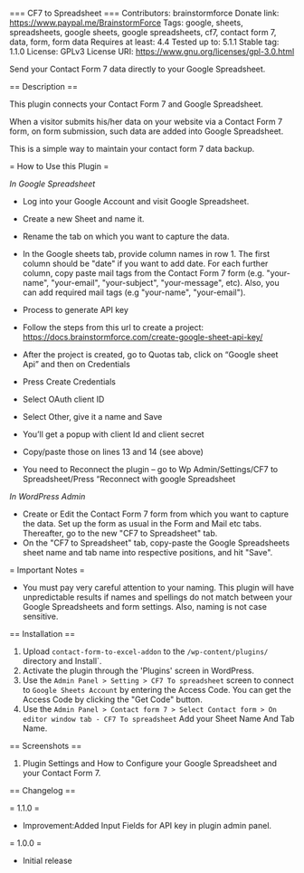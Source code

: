 === CF7 to Spreadsheet ===
Contributors: brainstormforce
Donate link: https://www.paypal.me/BrainstormForce
Tags: google, sheets, spreadsheets, google sheets, google spreadsheets,  cf7, contact form 7, data, form, form data
Requires at least: 4.4
Tested up to: 5.1.1
Stable tag: 1.1.0
License: GPLv3
License URI: https://www.gnu.org/licenses/gpl-3.0.html

Send your Contact Form 7 data directly to your Google Spreadsheet.

== Description ==

This plugin connects your Contact Form 7 and Google Spreadsheet.

When a visitor submits his/her data on your website via a Contact Form 7 form, on form submission, such data are added into Google Spreadsheet.

This is a simple way to maintain your contact form 7 data backup.

= How to Use this Plugin =

*In Google Spreadsheet* 
 
* Log into your Google Account and visit Google Spreadsheet.  
* Create a new Sheet and name it.  
* Rename the tab on which you want to capture the data.
* In the Google sheets tab, provide column names in row 1. The first column should be "date" if you want to add date. For each further column, copy paste mail tags from the Contact Form 7 form (e.g. "your-name", "your-email", "your-subject", "your-message", etc). Also, you can add required mail tags (e.g "your-name", "your-email").

* Process to generate API key 

* Follow the steps from this url to create a project: https://docs.brainstormforce.com/create-google-sheet-api-key/
* After the project is created, go to Quotas tab, click on “Google sheet Api” and then on Credentials
* Press Create Credentials
* Select OAuth client ID
* Select Other, give it a name and Save
* You’ll get a popup with client Id and client secret
* Copy/paste those on lines 13 and 14 (see above)
* You need to Reconnect the plugin – go to Wp Admin/Settings/CF7 to Spreadsheet/Press “Reconnect with google Spreadsheet

*In WordPress Admin*
  
* Create or Edit the Contact Form 7 form from which you want to capture the data. Set up the form as usual in the Form and Mail etc tabs. Thereafter, go to the new "CF7 to Spreadsheet" tab.  
* On the "CF7 to Spreadsheet" tab, copy-paste the Google Spreadsheets sheet name and tab name into respective positions, and hit "Save".

= Important Notes = 

* You must pay very careful attention to your naming. This plugin will have unpredictable results if names and spellings do not match between your Google Spreadsheets and form settings. Also, naming is not case sensitive.

== Installation ==

1. Upload `contact-form-to-excel-addon` to the `/wp-content/plugins/` directory and Install`.  
2. Activate the plugin through the 'Plugins' screen in WordPress.
3. Use the `Admin Panel > Setting > CF7 To spreadsheet` screen to connect to `Google Sheets Account` by entering the Access Code. You can get the Access Code by clicking the "Get Code" button. 
4. Use the `Admin Panel > Contact form 7 > Select Contact form > On editor window tab - CF7 To spreadsheet` Add your Sheet Name And Tab Name.

== Screenshots ==

1. Plugin Settings and How to Configure your Google Spreadsheet and your Contact Form 7.

== Changelog ==

= 1.1.0 =
- Improvement:Added Input Fields for API key in plugin admin panel.

= 1.0.0 =
* Initial release
